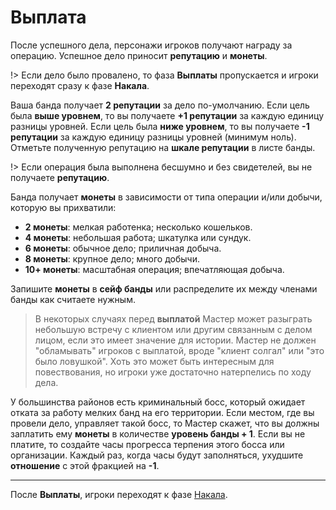 # Выплата

После успешного дела, персонажи игроков получают награду за операцию. Успешное дело приносит **репутацию** и **монеты**.

!> Если дело было провалено, то фаза **Выплаты** пропускается и игроки переходят сразу к фазе **Накала**.

Ваша банда получает **2 репутации** за дело по-умолчанию. Если цель была **выше уровнем**, то вы получаете **+1 репутации** за каждую единицу разницы уровней. Если цель была **ниже уровнем**, то вы получаете **-1 репутации** за каждую единицу разницы уровней (минимум ноль). Отметьте полученную репутацию на **шкале репутации** в листе банды.

!> Если операция была выполнена бесшумно и без свидетелей, вы не получаете **репутацию**.

Банда получает **монеты** в зависимости от типа операции и/или добычи, которую вы прихватили:

- **2 монеты**: мелкая работенка; несколько кошельков.
- **4 монеты**: небольшая работа; шкатулка или сундук.
- **6 монеты**: обычное дело; приличная добыча.
- **8 монеты**: крупное дело; много добычи.
- **10+ монеты**: масштабная операция; впечатляющая добыча.

Запишите **монеты** в **сейф банды** или распределите их между членами банды как считаете нужным.

> В некоторых случаях перед **выплатой** Мастер может разыграть небольшую встречу с клиентом или другим связанным с делом лицом, если это имеет значение для истории. Мастер не должен "обламывать" игроков с выплатой, вроде "клиент солгал" или "это было ловушкой". Хоть это может быть интересным для повествования, но игроки уже достаточно натерпелись по ходу дела.

У большинства районов есть криминальный босс, который ожидает отката за работу мелких банд на его территории. Если местом, где вы провели дело, управляет такой босс, то Мастер скажет, что вы должны заплатить ему **монеты** в количестве **уровень банды + 1**. Если вы не платите, то создайте часы прогресса терпения этого босса или организации. Каждый раз, когда часы будут заполняться, ухудшите **отношение** с этой фракцией на **-1**.

---

После **Выплаты**, игроки переходят к фазе [Накала](heat).
